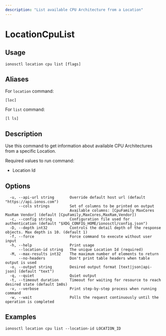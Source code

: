 ```yaml
---
description: "List available CPU Architecture from a Location"
---
```


# LocationCpuList

## Usage

```text
ionosctl location cpu list [flags]
```

## Aliases

For `location` command:

```text
[loc]
```

For `list` command:

```text
[l ls]
```

## Description

Use this command to get information about available CPU Architectures from a specific Location.

Required values to run command:

* Location Id

## Options

```text
  -u, --api-url string       Override default host url (default "https://api.ionos.com")
      --cols strings         Set of columns to be printed on output 
                             Available columns: [CpuFamily MaxCores MaxRam Vendor] (default [CpuFamily,MaxCores,MaxRam,Vendor])
  -c, --config string        Configuration file used for authentication (default "$XDG_CONFIG_HOME/ionosctl/config.json")
  -D, --depth int32          Controls the detail depth of the response objects. Max depth is 10. (default 1)
  -f, --force                Force command to execute without user input
  -h, --help                 Print usage
      --location-id string   The unique Location Id (required)
  -M, --max-results int32    The maximum number of elements to return
      --no-headers           Don't print table headers when table output is used
  -o, --output string        Desired output format [text|json|api-json] (default "text")
  -q, --quiet                Quiet output
  -t, --timeout duration     Timeout for waiting for resource to reach desired state (default 1m0s)
  -v, --verbose              Print step-by-step process when running command
  -w, --wait                 Polls the request continuously until the operation is completed
```

## Examples

```text
ionosctl location cpu list --location-id LOCATION_ID
```

